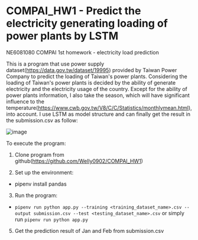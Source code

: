# COMPAI_HW1 - Predict the electricity generating loading of power plants by LSTM
NE6081080 COMPAI 1st homework - electricity load prediction

This is a program that use power supply dataset(https://data.gov.tw/dataset/19995) provided by Taiwan Power Company to predict the loading of Taiwan's power plants.
Considering the loading of Taiwan's power plants is decided by the ability of generate electricity and the electricity usage of the country.
Except for the ability of power plants information, I also take the season, which will have significant influence to the temperature(https://www.cwb.gov.tw/V8/C/C/Statistics/monthlymean.html), into account. 
I use LSTM as model structure and can finally get the result in the submission.csv as follow:

![image](https://user-images.githubusercontent.com/12568316/160665248-df4acdc9-2602-4956-9bd6-19ee2ae352ac.png)

To execute the program:

1. Clone program from github(https://github.com/Welly0902/COMPAI_HW1)

2. Set up the environment:
* pipenv install pandas

3. Run the program:
* `pipenv run python app.py --training <training_dataset_name>.csv --output submission.csv --test <testing_dataset_name>.csv`
or simply run `pipenv run python app.py`
5. Get the prediction result of Jan and Feb from submission.csv 
